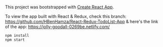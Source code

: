 This project was bootstrapped with [Create React App](https://github.com/facebookincubator/create-react-app).

To view the app built with React & Redux, check this branch: https://github.com/HBenHamza/React-Redux-TodoList-App
& here's the link of the app: https://jolly-goodall-0269be.netlify.com/


	npm install
	npm start
